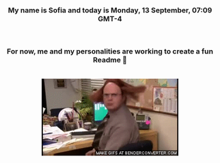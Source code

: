


<div align="center">
<h3 >My name is Sofia and today is Monday, 13 September, 07:09 GMT-4</h3><br>
<h3 >For now, me and my personalities are working to create a fun Readme 👋
</h3><br>
<img src='img/dwight.gif' alt='working...'/>
</div>
